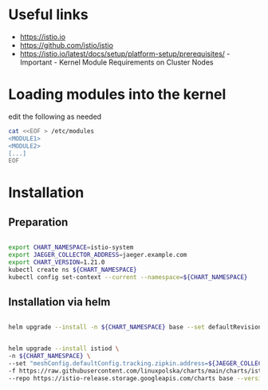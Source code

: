 # Useful links
- https://istio.io
- https://github.com/istio/istio
- https://istio.io/latest/docs/setup/platform-setup/prerequisites/ - Important - Kernel Module Requirements on Cluster Nodes

# Loading modules into the kernel

edit the following as needed
``` bash
cat <<EOF > /etc/modules
<MODULE1>
<MODULE2>
[...]
EOF
```
# Installation
## Preparation
``` bash

export CHART_NAMESPACE=istio-system
export JAEGER_COLLECTOR_ADDRESS=jaeger.example.com
export CHART_VERSION=1.21.0
kubectl create ns ${CHART_NAMESPACE}
kubectl config set-context --current --namespace=${CHART_NAMESPACE}

```
## Installation via helm
``` bash

helm upgrade --install -n ${CHART_NAMESPACE} base --set defaultRevision=default --repo https://istio-release.storage.googleapis.com/charts base --version ${CHART_VERSION}


helm upgrade --install istiod \ 
-n ${CHART_NAMESPACE} \
--set "meshConfig.defaultConfig.tracking.zipkin.address=${JAEGER_COLLECTOR_ADDRESS}:9411" \
-f https://raw.githubusercontent.com/linuxpolska/charts/main/charts/istio/${CHART_VERSION}/values \
--repo https://istio-release.storage.googleapis.com/charts base --version ${CHART_VERSION}
```
